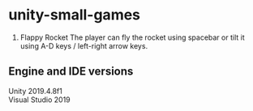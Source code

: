 # unity-small-games

1. Flappy Rocket
The player can fly the rocket using spacebar or tilt it using A-D keys / left-right arrow keys.

## Engine and IDE versions
Unity 2019.4.8f1 
<br> 
Visual Studio 2019
